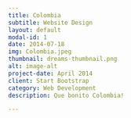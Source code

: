 ```yaml
---
title: Colombia
subtitle: Website Design
layout: default
modal-id: 1
date: 2014-07-18
img: Colombia.jpeg
thumbnail: dreams-thumbnail.png
alt: image-alt
project-date: April 2014
client: Start Bootstrap
category: Web Development
description: Que bonito Colombia!

---
```

